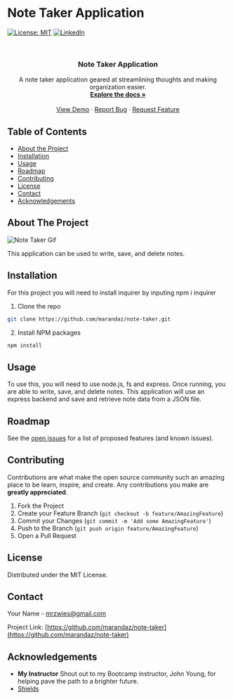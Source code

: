# Note Taker Application

[![License: MIT](https://img.shields.io/badge/License-MIT-yellow.svg)](https://opensource.org/licenses/MIT)
[![LinkedIn](https://img.shields.io/badge/-LinkedIn-black.svg?style=flat-square&logo=linkedin&colorB=555)](https://www.linkedin.com/in/maranda-zwieschowski/)

<br />
<p align="center">
  <h3 align="center">Note Taker Application</h3>

  <p align="center">
    A note taker application geared at streamlining thoughts and making organization easier.
    <br />
    <a href="https://github.com/marandaz/note-taker"><strong>Explore the docs »</strong></a>
    <br />
    <br />
    <a href="https://github.com/marandaz/note-taker">View Demo</a>
    ·
    <a href="https://github.com/marandaz/note-taker/issues">Report Bug</a>
    ·
    <a href="https://github.com/marandaz/note-taker/issues">Request Feature</a>
  </p>
</p>



## Table of Contents

* [About the Project](#about-the-project) 
* [Installation](#installation)
* [Usage](#usage)
* [Roadmap](#roadmap)
* [Contributing](#contributing)
* [License](#license)
* [Contact](#contact)
* [Acknowledgements](#acknowledgements)


## About The Project
![Note Taker Gif](/assets/note-taker.gif) 


This application can be used to write, save, and delete notes. 


## Installation

For this project you will need to install inquirer by inputing npm i inquirer

1. Clone the repo
```sh
git clone https://github.com/marandaz/note-taker.git
```
2. Install NPM packages
```sh
npm install
```


## Usage

 To use this, you will need to use node.js, fs and express. Once running, you are able to write, save, and delete notes. This application will use an express backend and save and retrieve note data from a JSON file.



## Roadmap

See the [open issues](https://github.com/marandaz/note-taker/issues) for a list of proposed features (and known issues).


## Contributing

Contributions are what make the open source community such an amazing place to be learn, inspire, and create. Any contributions you make are **greatly appreciated**.

1. Fork the Project
2. Create your Feature Branch (`git checkout -b feature/AmazingFeature`)
3. Commit your Changes (`git commit -m 'Add some AmazingFeature'`)
4. Push to the Branch (`git push origin feature/AmazingFeature`)
5. Open a Pull Request


## License

Distributed under the MIT License.

## Contact

Your Name - mrzwies@gmail.com

Project Link: [https://github.com/marandaz/note-taker](https://github.com/marandaz/note-taker)

## Acknowledgements

* **My Instructor** Shout out to my Bootcamp instructor, John Young, for helping pave the path to a brighter future.  
* [Shields](https://shields.io/)